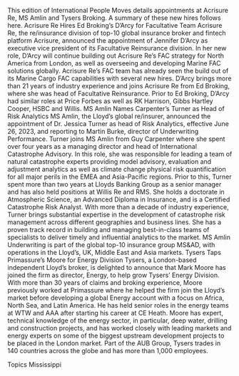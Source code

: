 This edition of International People Moves details appointments at Acrisure Re, MS Amlin and Tysers Broking.
A summary of these new hires follows here.
Acrisure Re Hires Ed Broking’s D’Arcy for Facultative Team
Acrisure Re, the re/insurance division of top-10 global insurance broker and fintech platform Acrisure, announced the appointment of Jennifer D’Arcy as executive vice president of its Facultative Reinsurance division.
In her new role, D’Arcy will continue building out Acrisure Re’s FAC strategy for North America from London, as well as overseeing and developing Marine FAC solutions globally. Acrisure Re’s FAC team has already seen the build out of its Marine Cargo FAC capabilities with several new hires.
D’Arcy brings more than 21 years of industry experience and joins Acrisure Re from Ed Broking, where she was head of Facultative Reinsurance. Prior to Ed Broking, D’Arcy had similar roles at Price Forbes as well as RK Harrison, Gibbs Hartley Cooper, HSBC and Willis.
MS Amlin Names Carpenter’s Turner as Head of Risk Analytics
MS Amlin, the Lloyd’s global re/insurer, announced the appointment of Dr. Jessica Turner as head of Risk Analytics, effective June 26, 2023, and reporting to Martin Burke, director of Underwriting Performance.
Turner joins MS Amlin from Guy Carpenter where she spent over four years as a managing director and head of International Catastrophe Advisory. In this role, she was responsible for leading a team of natural catastrophe experts providing model advisory, evaluation and adjustment analytics as well as climate change physical risk quantification for all major perils in the EMEA and Asia-Pacific regions.
Prior to this, Turner spent more than two years at Lloyds Banking Group as a senior manager and has also held positions at Willis Re and RMS. She holds a doctorate in Atmospheric Science, an Advanced Diploma in Insurance, and is a Certified Catastrophe Risk Analyst.
With more than a decade of industry experience, Turner brings substantial expertise in the development of catastrophe risk management across different geographies and business lines. She has a proven track record in building and managing best-in-class teams of specialists to deliver timely and influential analytics to the market.
MS Amlin Underwriting is part of the global top-10 insurance group MS&AD, with operations in the Lloyd’s, UK, Middle East and Asia markets.
Tysers Taps Primassure’s Moore for Energy Division
Tysers, a London-based independent Lloyd’s broker, is delighted to announce that Mark Moore has joined the firm as director, Energy, to help grow Tysers’ Energy Division.
With more than 30 years of claims and broking experience, Moore previously worked at Primassure where he helped the firm join the Lloyd’s market before developing a global Energy account with a focus on Africa, North Sea, and Latin America.
He has held senior roles in the energy teams at WTW and AAA after starting his career at CE Heath. Moore has expert, technical knowledge of the energy sector, in particular, deep water, drilling and construction projects, and has worked closely with leading markets and energy experts on some of the biggest upstream development projects to be placed in the London market.
Part of the AUB Group, Tysers trades in 140 countries across the globe and has more than 1,000 employees.

Topics
Mississippi
